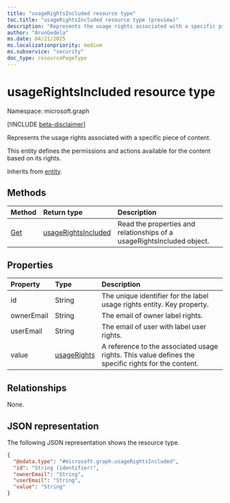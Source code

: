 ```yaml
---
title: "usageRightsIncluded resource type"
toc.title: "usageRightsIncluded resource type (preview)"
description: "Represents the usage rights associated with a specific piece of content."
author: "ArunGedela"
ms.date: 04/21/2025
ms.localizationpriority: medium
ms.subservice: "security"
doc_type: resourcePageType
---
```


# usageRightsIncluded resource type

Namespace: microsoft.graph

[!INCLUDE [beta-disclaimer](../../includes/beta-disclaimer.md)]

Represents the usage rights associated with a specific piece of content.

This entity defines the permissions and actions available for the content based on its rights.

Inherits from [entity](../resources/entity.md).

## Methods

|Method|Return type|Description|
|:---|:---|:---|
|[Get](../api/usagerightsincluded-get.md)|[usageRightsIncluded](../resources/usagerightsincluded.md)|Read the properties and relationships of a usageRightsIncluded object.|

## Properties

|Property|Type|Description|
|:---|:---|:---|
|id|String|The unique identifier for the label usage rights entity. Key property.|
|ownerEmail|String|The email of owner label rights.|
|userEmail|String|The email of user with label user rights.|
|value|[usageRights](../resources/usagerights.md)|A reference to the associated usage rights. This value defines the specific rights for the content.|

## Relationships

None.

## JSON representation

The following JSON representation shows the resource type.
<!-- {
  "blockType": "resource",
  "keyProperty": "id",
  "@odata.type": "microsoft.graph.usageRightsIncluded",
  "baseType": "microsoft.graph.entity",
  "openType": false
}
-->
``` json
{
  "@odata.type": "#microsoft.graph.usageRightsIncluded",
  "id": "String (identifier)",
  "ownerEmail": "String",
  "userEmail": "String",
  "value": "String"
}
```
